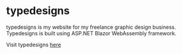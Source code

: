 # typedesigns
typedesigns is my website for my freelance graphic design business. Typedesigns is built using ASP.NET Blazor WebAssembly framework.

Visit typedesigns [here](typedesigns.com.au)
